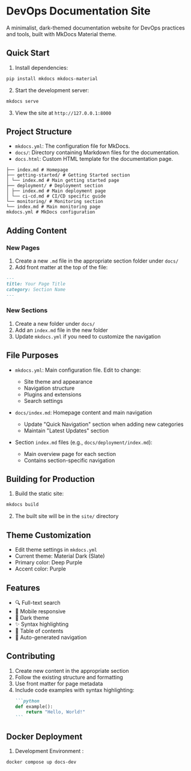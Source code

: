 # DevOps Documentation Site

A minimalist, dark-themed documentation website for DevOps practices and tools, built with MkDocs Material theme.

## Quick Start

1. Install dependencies: 

```bash
pip install mkdocs mkdocs-material
```

2. Start the development server:

```bash
mkdocs serve
```
3. View the site at `http://127.0.0.1:8000`

## Project Structure

- `mkdocs.yml`: The configuration file for MkDocs.
- `docs/`: Directory containing Markdown files for the documentation.
- `docs.html`: Custom HTML template for the documentation page.

```
├── index.md # Homepage
├── getting-started/ # Getting Started section
│ └── index.md # Main getting started page
├── deployment/ # Deployment section
│ ├── index.md # Main deployment page
│ └── ci-cd.md # CI/CD specific guide
└── monitoring/ # Monitoring section
└── index.md # Main monitoring page
mkdocs.yml # MkDocs configuration
```

## Adding Content

### New Pages

1. Create a new `.md` file in the appropriate section folder under `docs/`
2. Add front matter at the top of the file:

```markdown
---
title: Your Page Title
category: Section Name
---
```

### New Sections

1. Create a new folder under `docs/`
2. Add an `index.md` file in the new folder
3. Update `mkdocs.yml` if you need to customize the navigation

## File Purposes

- `mkdocs.yml`: Main configuration file. Edit to change:
  - Site theme and appearance
  - Navigation structure
  - Plugins and extensions
  - Search settings

- `docs/index.md`: Homepage content and main navigation
  - Update "Quick Navigation" section when adding new categories
  - Maintain "Latest Updates" section

- Section `index.md` files (e.g., `docs/deployment/index.md`):
  - Main overview page for each section
  - Contains section-specific navigation

## Building for Production

1. Build the static site:

```bash
mkdocs build
```
2. The built site will be in the `site/` directory

## Theme Customization

- Edit theme settings in `mkdocs.yml`
- Current theme: Material Dark (Slate)
- Primary color: Deep Purple
- Accent color: Purple

## Features

- 🔍 Full-text search
- 📱 Mobile responsive
- 🌙 Dark theme
- ✨ Syntax highlighting
- 📝 Table of contents
- 🔗 Auto-generated navigation

## Contributing

1. Create new content in the appropriate section
2. Follow the existing structure and formatting
3. Use front matter for page metadata
4. Include code examples with syntax highlighting:
   ````markdown
   ```python
   def example():
       return "Hello, World!"
   ```
   ````

## Docker Deployment

1. Development Environment :

```bash
docker compose up docs-dev
```
